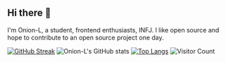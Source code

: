 ## Hi there 👋

I'm Onion-L, a student, frontend enthusiasts, INFJ.
I like open source and hope to contribute to an open source project one day.


[![GitHub Streak](https://github-readme-streak-stats.herokuapp.com?user=Onion-L&theme=radical&hide_border=true)](https://git.io/streak-stats)
![Onion-L's GitHub stats](https://github-readme-stats.vercel.app/api?username=Onion-L&show_icons=true&theme=radical)
[![Top Langs](https://github-readme-stats.vercel.app/api/top-langs/?username=Onion-L&hide=css,html&layout=compact)](https://github.com/anuraghazra/github-readme-stats)
![Visitor Count](https://profile-counter.glitch.me/YourGitHubUsername/count.svg)
